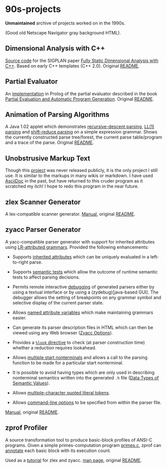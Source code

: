 # 90s-projects

**Unmaintained** archive of projects worked on in the 1990s. 

(Good old Netscape Navigator gray background HTML).

## Dimensional Analysis with C++

[Source code](./dim) for the SIGPLAN paper
[Fully Static Dimensional Analysis with C++](<./dim/sigplan/sigplan.html>).
Based on early C++ templates (C++ 2.0).  Original
[README](./dim/README).

## Partial Evaluator

An [implementation](./ch4_pl) in Prolog of the partial evaluator
described in the book
[Partial Evaluation and Automatic Program Generation](https://www.itu.dk/~sestoft/pebook/pebook.html).
Original [README](./ch4_pl/README).

## Animation of Parsing Algorithms

A Java 1.02 applet which demonstrates
[recursive-descent parsing](./parsdemo/recframe.html),
[LL(1) parsing](./parsdemo/ll1frame.html) and
[shift-reduce parsing](./parsdemo/srframe.html) on a simple expression
grammar.  Shows the currently constructed parse tree/forest, the
current parse table/program and a trace of the parse.  Original
[README](./parsdemo/README).


## Unobstrusive Markup Text

Though this [project](./umt) was never released publicly, it is the
only project I still use.  It is similar to the markups in many wikis
or markdown.  I have used [AsciiDoc](http://asciidoc.org/) in the
past, but have returned to this cruder program as it scratched my
itch!  I hope to redo this program in the near future.

## zlex Scanner Generator

A lex-compatible scanner generator.
[Manual](./zlex/zlex/doc/zlex.html),  original
[README](./zlex/README).

## zyacc Parser Generator

A yacc-compatible parser generator with support for inherited attributes using
[LR-attributed grammars](https://en.wikipedia.org/wiki/LR-attributed_grammar).
Provided the following enhancements:

* Supports [inherited attributes](./zyacc/zyacc/doc/zyacc_4.html#SEC55) which can be
uniquely evaluated in a left-to-right parse.

* Supports [semantic tests](./zyacc/zyacc/doc/zyacc_4.html#SEC59)
which allow the outcome of runtime semantic tests to affect parsing
decisions.

* Permits remote interactive
[debugging](./zyacc/zyacc/doc/zyacc_9.html#SEC104) of generated
parsers either by using a textual interface or by using a
(zydebug)[java-based GUI].  The debugger allows the setting of
breakpoints on any grammar symbol and selective display of the current
parser state.

* Allows
  [named attribute variables](./zyacc/zyacc/doc/zyacc_4.html#SEC52)
  which make maintaining grammars easier.

* Can generate its parser description files in HTML which can then be viewed
using any Web browser ([Zyacc Options](./zyacc/zyacc/doc/zyacc_10.html#SEC122)).

* Provides a [`%look` directive](./zyacc/zyacc/doc/zyacc_4.html#SEC74) to
check (at parser construction time) whether a reduction requires lookahead.

* Allows
[multiple start nonterminals](./zyacc/zyacc/doc/zyacc_4.html#SEC70)
and allows a call to the parsing function to be made for a particular
start nonterminal.

* It is possible to avoid having types which are only used in describing
nonterminal semantics written into the generated `.h` file
([Data Types of Semantic Values](./zyacc/zyacc/doc/zyacc_4.html#SEC47)).

* Allows
  [multiple-character quoted literal tokens](./zyacc/zyacc/doc/zyacc_4.html#SEC66).

* Allows [command-line options](./zyacc/zyacc/doc/zyacc_4.html#SEC73)
  to be specified from within the parser file.


[Manual](./zyacc/zyacc/doc/zyacc_toc.html),  original [README](./zyacc/zyacc/doc/zyacc_toc.html).

## zprof Profiler

A source transformation tool to produce basic-block profiles of ANSI-C
programs.  Given a simple primes-computation program
[primes.c](./zprof/zprof/primes.c), zprof can
[annotate](./zprof/zprof/primes.c.bb) each basic block with its
execution count.

Used as a [tutorial](zprof/zprof/NOTES.html) for zlex and
zyacc.  [man page](./zprof/zprof/zprof.html), original
[README](./zprof/README).
